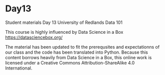 # Day13
Student materials Day 13
University of Redlands Data 101

This course is highly influenced by Data Science in a Box https://datasciencebox.org/

The material has been updated to fit the prerequsites and expectationns of our class and the code has been translated into Python. Because this content borrows heavily from Data Science in a Box, this online work is licensed under a Creative Commons Attribution-ShareAlike 4.0 International.